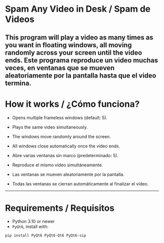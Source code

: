 # Spam Any Video in Desk / Spam de Videos

This program will play a video as many times as you want in floating windows, all moving randomly across your screen until the video ends.
Este programa reproduce un video muchas veces, en ventanas que se mueven aleatoriamente por la pantalla hasta que el video termina. 
---

# How it works / ¿Cómo funciona?

- Opens multiple frameless windows (default: 5).
- Plays the same video simultaneously.
- The windows move randomly around the screen.
- All windows close automatically once the video ends.

- Abre varias ventanas sin marco (predeterminado: 5).
- Reproduce el mismo vídeo simultáneamente.
- Las ventanas se mueven aleatoriamente por la pantalla.
- Todas las ventanas se cierran automáticamente al finalizar el vídeo.
---

# Requirements / Requisitos

- Python 3.10 or newer
- `PyQt6`, install with:

```bash
pip install PyQt6 PyQt6-Qt6 PyQt6-sip
